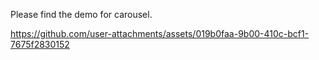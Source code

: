 Please find the demo for carousel.

https://github.com/user-attachments/assets/019b0faa-9b00-410c-bcf1-7675f2830152

